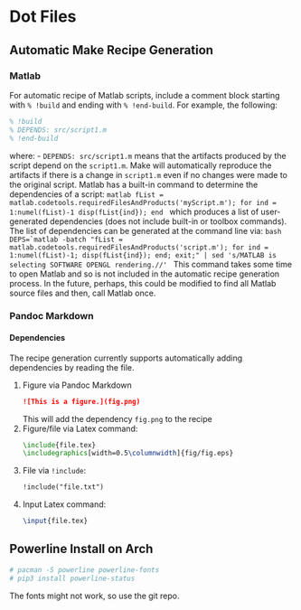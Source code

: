 # Dot Files

## Automatic Make Recipe Generation

### Matlab

For automatic recipe of Matlab scripts, include a comment block starting with `% !build` and ending with `% !end-build`. For example, the following:
```matlab
% !build
% DEPENDS: src/script1.m
% !end-build
```
where:
	- `DEPENDS: src/script1.m` means that the artifacts produced by the script depend on the `script1.m`. Make will automatically reproduce the artifacts if there is a change in `script1.m` even if no changes were made to the original script. Matlab has a built-in command to determine the dependencies of a script:
	```matlab
	fList = matlab.codetools.requiredFilesAndProducts('myScript.m');
	for ind = 1:numel(fList)-1
		disp(fList{ind});
	end
	```
	which produces a list of user-generated dependencies (does not include built-in or toolbox commands). The list of dependencies can be generated at the command line via:
	```bash
	DEPS=`matlab -batch "fList = matlab.codetools.requiredFilesAndProducts('script.m');
		for ind = 1:numel(fList)-1; disp(fList{ind}); end; exit;"
		| sed 's/MATLAB is selecting SOFTWARE OPENGL rendering.//'
	```
	This command takes some time to open Matlab and so is not included in the automatic recipe generation process. In the future, perhaps, this could be modified to find all Matlab source files and then, call Matlab once.


### Pandoc Markdown

#### Dependencies

The recipe generation currently supports automatically adding dependencies by reading the file.

1. Figure via Pandoc Markdown
	```markdown
	![This is a figure.](fig.png)
	```
	This will add the dependency `fig.png` to the recipe
1. Figure/file via Latex command:
	```latex
	\include{file.tex}
	\includegraphics[width=0.5\columnwidth]{fig/fig.eps}
	```
1. File via `!include`:
	```markdown
	!include("file.txt")
	```
1. Input Latex command:
	```latex
	\input{file.tex}
	```

## Powerline Install on Arch

```bash
# pacman -S powerline powerline-fonts
# pip3 install powerline-status
```
The fonts might not work, so use the git repo.

